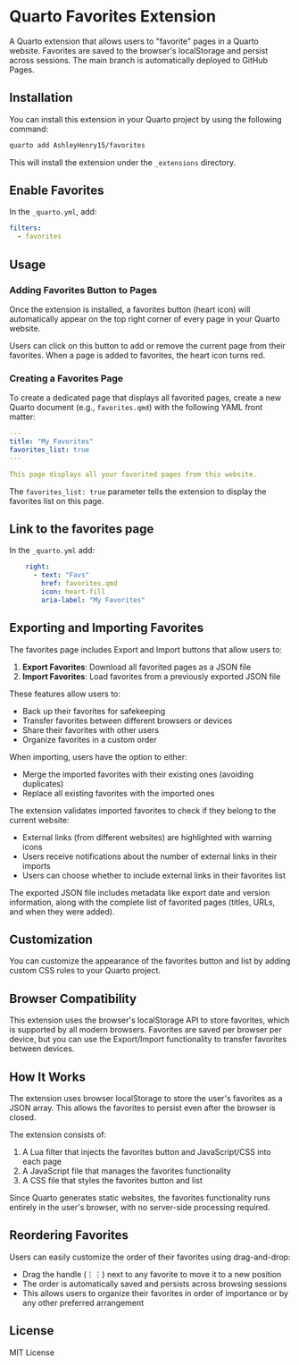 # Quarto Favorites Extension

A Quarto extension that allows users to "favorite" pages in a Quarto website. Favorites are saved to the browser's localStorage and persist across sessions. The main branch is automatically deployed to GitHub Pages.

## Installation

You can install this extension in your Quarto project by using the following command:

```bash
quarto add AshleyHenry15/favorites
```

This will install the extension under the `_extensions` directory.

## Enable Favorites

In the `_quarto.yml`, add:

```yaml
filters:
  - favorites
```

## Usage

### Adding Favorites Button to Pages

Once the extension is installed, a favorites button (heart icon) will automatically appear on the top right corner of every page in your Quarto website.

Users can click on this button to add or remove the current page from their favorites. When a page is added to favorites, the heart icon turns red.

### Creating a Favorites Page

To create a dedicated page that displays all favorited pages, create a new Quarto document (e.g., `favorites.qmd`) with the following YAML front matter:

```yaml
---
title: "My Favorites"
favorites_list: true
---

This page displays all your favorited pages from this website.
```

The `favorites_list: true` parameter tells the extension to display the favorites list on this page.

## Link to the favorites page

In the `_quarto.yml` add:

```yaml
    right:
      - text: "Favs"
        href: favorites.qmd
        icon: heart-fill
        aria-label: "My Favorites"
```

## Exporting and Importing Favorites

The favorites page includes Export and Import buttons that allow users to:

1. **Export Favorites**: Download all favorited pages as a JSON file
2. **Import Favorites**: Load favorites from a previously exported JSON file

These features allow users to:
- Back up their favorites for safekeeping
- Transfer favorites between different browsers or devices
- Share their favorites with other users
- Organize favorites in a custom order

When importing, users have the option to either:
- Merge the imported favorites with their existing ones (avoiding duplicates)
- Replace all existing favorites with the imported ones

The extension validates imported favorites to check if they belong to the current website:
- External links (from different websites) are highlighted with warning icons
- Users receive notifications about the number of external links in their imports
- Users can choose whether to include external links in their favorites list

The exported JSON file includes metadata like export date and version information, along with the complete list of favorited pages (titles, URLs, and when they were added).

## Customization

You can customize the appearance of the favorites button and list by adding custom CSS rules to your Quarto project.

## Browser Compatibility

This extension uses the browser's localStorage API to store favorites, which is supported by all modern browsers. Favorites are saved per browser per device, but you can use the Export/Import functionality to transfer favorites between devices.

## How It Works

The extension uses browser localStorage to store the user's favorites as a JSON array. This allows the favorites to persist even after the browser is closed.

The extension consists of:

1. A Lua filter that injects the favorites button and JavaScript/CSS into each page
2. A JavaScript file that manages the favorites functionality
3. A CSS file that styles the favorites button and list

Since Quarto generates static websites, the favorites functionality runs entirely in the user's browser, with no server-side processing required.

## Reordering Favorites

Users can easily customize the order of their favorites using drag-and-drop:

- Drag the handle (⋮⋮) next to any favorite to move it to a new position
- The order is automatically saved and persists across browsing sessions
- This allows users to organize their favorites in order of importance or by any other preferred arrangement

## License

MIT License
